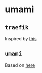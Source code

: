 # umami

## `traefik`

Inspired by [this](https://doc.traefik.io/traefik/user-guides/docker-compose/acme-tls/#setup)

## `umami`

Based on [here](https://github.com/umami-software/umami/blob/900e3e57340149dac48d00b380f2a90db2b8e62e/docker-compose.yml)
